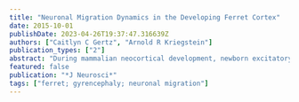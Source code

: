 ```yaml
---
title: "Neuronal Migration Dynamics in the Developing Ferret Cortex"
date: 2015-10-01
publishDate: 2023-04-26T19:37:47.316639Z
authors: ["Caitlyn C Gertz", "Arnold R Kriegstein"]
publication_types: ["2"]
abstract: "During mammalian neocortical development, newborn excitatory and inhibitory neurons must migrate over long distances to reach their final positions within the cortical plate. In the lissencephalic rodent brain, pyramidal neurons are born in the ventricular and subventricular zones of the pallium and migrate along radial glia fibers to reach the appropriate cortical layer. Although much less is known about neuronal migration in species with a gyrencephalic cortex, retroviral studies in the ferret and primate suggest that, unlike the rodent, pyramidal neurons do not follow strict radial pathways and instead can disperse horizontally. However, the means by which pyramidal neurons laterally disperse remain unknown. In this study, we identified a viral labeling technique for visualizing neuronal migration in the ferret, a gyrencephalic carnivore, and found that migration was predominantly radial at early postnatal ages. In contrast, neurons displayed more tortuous migration routes with a decreased frequency of cortical plate-directed migration at later stages of neurogenesis concomitant with the start of brain folding. This was accompanied by neurons migrating sequentially along several different radial glial fibers, suggesting a mode by which pyramidal neurons may laterally disperse in a folded cortex. These findings provide insight into the migratory behavior of neurons in gyrencephalic species and provide a framework for using nonrodent model systems for studying neuronal migration disorders. SIGNIFICANCE STATEMENT: Elucidating neuronal migration dynamics in the gyrencephalic, or folded, cortex is important for understanding neurodevelopmental disorders. Similar to the rodent, we found that neuronal migration was predominantly radial at early postnatal ages in the gyrencephalic ferret cortex. Interestingly, ferret neurons displayed more tortuous migration routes and a decreased frequency of radial migration at later ages coincident with the start of cortical folding. We found that ferret neurons use several different radial glial fibers as migratory guides, including those belonging to the recently described outer radial glia, suggesting a mechanism by which ferret neurons disperse laterally. It is likely that excitatory neurons horizontally disperse in other gyrencephalic mammals, including the primate, suggesting an important modification to the current model deduced primarily from the rodent."
featured: false
publication: "*J Neurosci*"
tags: ["ferret; gyrencephaly; neuronal migration"]
---
```


